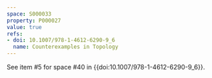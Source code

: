 ```yaml
---
space: S000033
property: P000027
value: true
refs:
- doi: 10.1007/978-1-4612-6290-9_6
  name: Counterexamples in Topology
---
```


See item #5 for space #40 in {{doi:10.1007/978-1-4612-6290-9_6}}.
